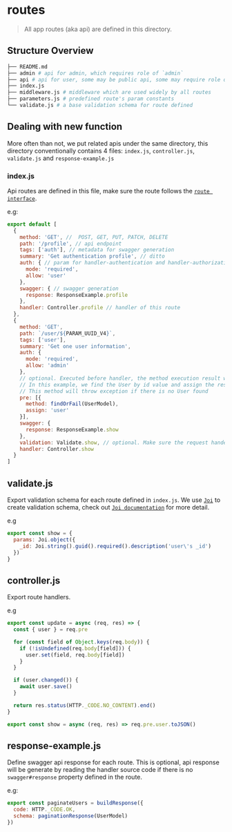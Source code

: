 # routes

> All app routes (aka api) are defined in this directory.

## Structure Overview

```bash
├── README.md
├── admin # api for admin, which requires role of `admin`
├── api # api for user, some may be public api, some may require role of `user`
├── index.js
├── middleware.js # middleware which are used widely by all routes
├── parameters.js # predefined route's param constants
└── validate.js # a base validation schema for route defined
```

## Dealing with new function

More often than not, we put related apis under the same directory, this directory conventionally contains 4 files: `index.js`, `controller.js`, `validate.js` and `response-example.js`

### index.js

Api routes are defined in this file, make sure the route follows the [`route interface`](https://github.com/danh20051995/express-start-kit/blob/master/src/bootstrap/README.md#route).

e.g:

```js
export default [
  {
    method: 'GET', //  POST, GET, PUT, PATCH, DELETE
    path: '/profile', // api endpoint
    tags: ['auth'], // metadata for swagger generation
    summary: 'Get authentication profile', // ditto
    auth: { // param for handler-authentication and handler-authorization middleware
      mode: 'required',
      allow: 'user'
    },
    swagger: { // swagger generation
      response: ResponseExample.profile
    },
    handler: Controller.profile // handler of this route
  },
  {
    method: 'GET',
    path: `/user/${PARAM_UUID_V4}`,
    tags: ['user'],
    summary: 'Get one user information',
    auth: {
      mode: 'required',
      allow: 'admin'
    },
    // optional. Executed before handler, the method execution result will be added to req[assign], so the handler can easily retrieve it later
    // In this example, we find the User by id value and assign the result to req.pre.user
    // This method will throw exception if there is no User found
    pre: [{
      method: findOrFail(UserModel),
      assign: 'user'
    }],
    swagger: {
      response: ResponseExample.show
    },
    validation: Validate.show, // optional. Make sure the request handed to handler is in the valid form
    handler: Controller.show
  }
]
```

## validate.js

Export validation schema for each route defined in `index.js`. We use [`Joi`](https://www.npmjs.com/package/joi) to create validation schema, check out [`Joi documentation`](https://joi.dev/api) for more detail.

e.g

```js
export const show = {
  params: Joi.object({
    _id: Joi.string().guid().required().description('user\'s _id')
  })
}
```

## controller.js

Export route handlers.

e.g

```js
export const update = async (req, res) => {
  const { user } = req.pre

  for (const field of Object.keys(req.body)) {
    if (!isUndefined(req.body[field])) {
      user.set(field, req.body[field])
    }
  }

  if (user.changed()) {
    await user.save()
  }

  return res.status(HTTP._CODE.NO_CONTENT).end()
}

export const show = async (req, res) => req.pre.user.toJSON()
```

## response-example.js

Define swagger api response for each route. This is optional, api response will be generate by reading the handler source code if there is no `swagger#response` property defined in the route.

e.g:

```js
export const paginateUsers = buildResponse({
  code: HTTP._CODE.OK,
  schema: paginationResponse(UserModel)
})
```
